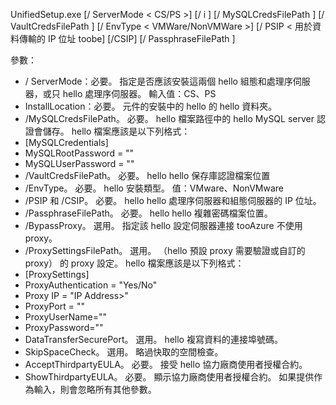 UnifiedSetup.exe [/ ServerMode < CS/PS >] [/ i <DriveLetter>] [/ MySQLCredsFilePath <MySQL credentials file path>] [/ VaultCredsFilePath <Vault credentials file path>] [/ EnvType < VMWare/NonVMWare >] [/ PSIP < 用於資料傳輸的 IP 位址 toobe] [/CSIP<IP address of CS toobe registered with>] [/ PassphraseFilePath <Passphrase file path>]

參數：

* / ServerMode：必要。 指定是否應該安裝這兩個 hello 組態和處理序伺服器，或只 hello 處理序伺服器。 輸入值：CS、PS
* InstallLocation：必要。 元件的安裝中的 hello 的 hello 資料夾。
* /MySQLCredsFilePath。 必要。 hello 檔案路徑中的 hello MySQL server 認證會儲存。 hello 檔案應該是以下列格式：
* [MySQLCredentials]
* MySQLRootPassword = "<Password>"
* MySQLUserPassword = "<Password>"
* /VaultCredsFilePath。 必要。 hello hello 保存庫認證檔案位置
* /EnvType。 必要。 hello 安裝類型。 值：VMware、NonVMware
* /PSIP 和 /CSIP。 必要。 hello hello 處理序伺服器和組態伺服器的 IP 位址。
* /PassphraseFilePath。 必要。 hello hello 複雜密碼檔案位置。
* /BypassProxy。 選用。 指定該 hello 設定伺服器連接 tooAzure 不使用 proxy。
* /ProxySettingsFilePath。 選用。 （hello 預設 proxy 需要驗證或自訂的 proxy） 的 proxy 設定。 hello 檔案應該是以下列格式：
* [ProxySettings]
* ProxyAuthentication = "Yes/No"
* Proxy IP = "IP Address>"
* ProxyPort = "<Port>"
* ProxyUserName="<User Name>"
* ProxyPassword="<Password>"
* DataTransferSecurePort。 選用。 hello 複寫資料的連接埠號碼。
* SkipSpaceCheck。 選用。 略過快取的空間檢查。
* AcceptThirdpartyEULA。 必要。 接受 hello 協力廠商使用者授權合約。
* ShowThirdpartyEULA。 必要。 顯示協力廠商使用者授權合約。 如果提供作為輸入，則會忽略所有其他參數。
